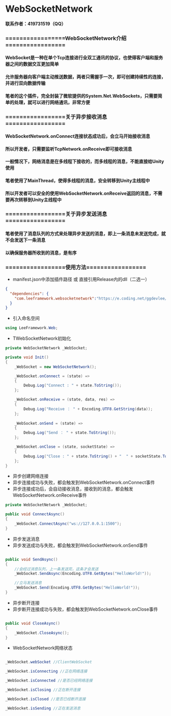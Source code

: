 # WebSocketNetwork

**联系作者：419731519（QQ）**

### =================WebSocketNetwork介绍=================
#### WebSocket是一种在单个Tcp连接进行全双工通讯的协议，也使得客户端和服务器之间的数据交互更加简单
#### 允许服务器向客户端主动推送数据，两者只需握手一次，即可创建持续性的连接，并进行双向数据传输
#### 笔者的这个插件，完全封装了微软提供的System.Net.WebSockets，只需要简单的处理，就可以进行网络通讯，非常方便

### =================关于异步接收消息=================
#### WebSocketNetwork.onConnect连接状态成功后，会立马开始接收消息
#### 所以开发者，只需要监听TcpNetwork.onReceive即可接收消息
#### 一般情况下，网络消息是在多线程下接收的，而多线程的消息，不能直接给Unity使用
#### 笔者使用了MainThread，使得多线程的消息，安全转移到Unity主线程中
#### 所以开发者可以安全的使用WebSocketNetwork.onReceive返回的消息，不需要再次转移到Unity主线程中

### =================关于异步发送消息=================
#### 笔者使用了消息队列的方式来处理异步发送的消息，即上一条消息未发送完成，就不会发送下一条消息
#### 以确保服务器所收到的消息，是有序

### =================使用方法=================
- manifest.json中添加插件路径 或 直接引用Release内的dll（二选一）
```json
{
  "dependencies": {
	"com.leeframework.websocketnetwork":"https://e.coding.net/ggdevlee/leeframework/WebSocketNetwork.git#1.0.0"
  }
}
```

- 引入命名空间
```csharp
using LeeFramework.Web;
```

- TWebSocketNetwork初始化
```csharp
private WebSocketNetwork _WebSocket;

private void Init()
{
    _WebSocket = new WebSocketNetwork();

    _WebSocket.onConnect = (state) =>
    {
        Debug.Log("Connect : " + state.ToString());
    };

    _WebSocket.onReceive = (state, data, res) =>
    {
        Debug.Log("Receive ： " + Encoding.UTF8.GetString(data));
    };
    
    _WebSocket.onSend = (state) =>
    {
        Debug.Log("Send ： " + state.ToString());
    };

    _WebSocket.onClose = (state, socketState) =>
    {
        Debug.Log("Close : " + state.ToString() + "  " + socketState.ToString());
    };
}        
```

- 异步创建网络连接
- 异步连接成功与失败，都会触发到WebSocketNetwork.onConnect事件
- 异步连接成功后，会自动接收消息，接收到的消息，都会触发WebSocketNetwork.onReceive事件
```csharp
private WebSocketNetwork _WebSocket;

public void ConnectAsync()
{
    _WebSocket.ConnectAsync("ws://127.0.0.1:1500");
}
```

- 异步发送消息
- 异步发送成功与失败，都会触发到WebSocketNetwork.onSend事件
```csharp

public void SendAsync()
{
    //会经过消息队列，上一条发送完，这条才会发送
    _WebSocket.SendAsync(Encoding.UTF8.GetBytes("HelloWorld!"));

    //立马发送消息
    _WebSocket.Send(Encoding.UTF8.GetBytes("HelloWorld!"));
}

```

- 异步断开连接
- 异步断开连接成功与失败，都会触发到WebSocketNetwork.onClose事件

```csharp

public void CloseAsync()
{
    _WebSocket.CloseAsync();
}

```

- WebSocketNetwork网络状态
```csharp

_WebSocket.webSocket //ClientWebSocket

_WebSocket.isConnecting //正在网络连接

_WebSocket.isConnected //是否已经网络连接

_WebSocket.isClosing //正在断开连接

_WebSocket.isClosed //是否已经断开连接

_WebSocket.isSending //正在发送消息

```
        